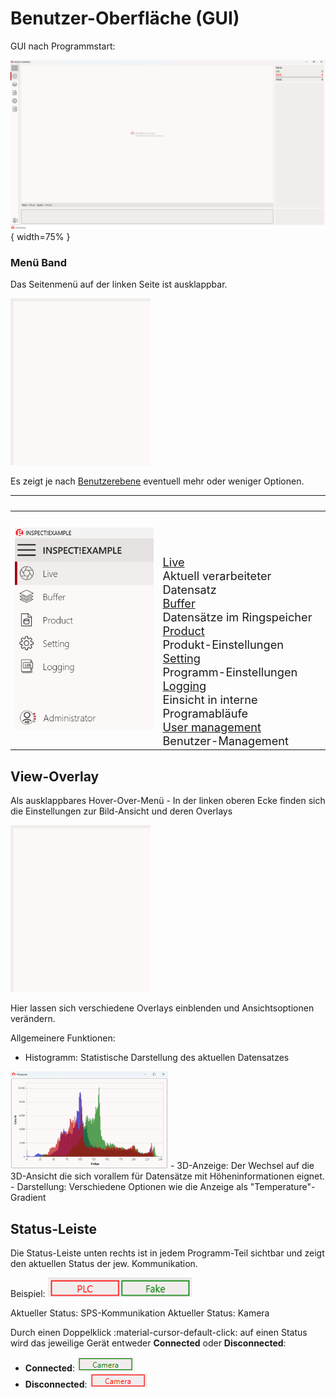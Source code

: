 # Benutzer-Oberfläche (GUI)

GUI nach Programmstart:

![](./img/GUI/GUI_GUI.png){ width=75% }


### Men&uuml; Band

Das Seitenmen&uuml; auf der linken Seite ist ausklappbar.

![](./img/internalDocumentation/Ribbonband_animation.gif)

 Es zeigt je nach [Benutzerebene](./GL.Authentication/usermanagement.md#benutzer-ebene) eventuell mehr oder weniger Optionen.

<style>
.dynamic-text {
    font-size: 1.3em;  /* sets font size - 1.0em = "normal"  */
}
.hidden-header {
    font-size: 0; /* Makes text disappear */
}
</style>

| <span class="hidden-header">Men&uuml;band</span> | <span class="hidden-header">Dokumentationsseiten</span> |
|---------|---------------------------|
| ![Menu](./img/GUI/GUI_Ribbonband.png) | <br><br><br><br><span class="dynamic-text">[Live](./Live/live.md)<br> Aktuell verarbeiteter Datensatz <br> [Buffer](./GL.Buffer/buffer.md)<br> Datens&auml;tze im Ringspeicher <br> [Product](./GL.Buffer/buffer.md)<br> Produkt-Einstellungen <br> [Setting](./Product/product.md)<br> Programm-Einstellungen <br> [Logging](./GL.Settings/settings.md)<br> Einsicht in interne Programabl&auml;ufe <br> [User management](./GL.Authentication/usermanagement.md) <br> Benutzer-Management</span> |

## View-Overlay

Als ausklappbares Hover-Over-Menü - In der linken oberen Ecke finden sich die Einstellungen zur Bild-Ansicht und deren Overlays

![](./img/GUI/GUI_ViewOverlay_2.gif)

Hier lassen sich verschiedene Overlays einblenden und Ansichtsoptionen verändern.

Allgemeinere Funktionen:

- Histogramm: Statistische Darstellung des aktuellen Datensatzes  
<img src="./img/GUI/GUI_ViewOverlay_Histogram.png" alt="Histogramm" style="width:50%;">
- 3D-Anzeige: Der Wechsel auf die 3D-Ansicht die sich vorallem für Datensätze mit Höheninformationen eignet.
- Darstellung: Verschiedene Optionen wie die Anzeige als "Temperature"-Gradient

## Status-Leiste

Die Status-Leiste unten rechts ist in jedem Programm-Teil sichtbar und zeigt den aktuellen Status der jew. Kommunikation.

Beispiel:
![](./img/GUI/GUI_Statusleiste.png)

Aktueller Status: SPS-Kommunikation
Aktueller Status: Kamera

Durch einen Doppelklick :material-cursor-default-click: auf einen Status wird das jeweilige Gerät entweder **Connected** oder **Disconnected**:  
- **Connected**: ![](./img/GUI/GUI_Status_Connected.bmp)  
- **Disconnected**: ![](./img/GUI/GUI_Status_Disconnected.bmp)